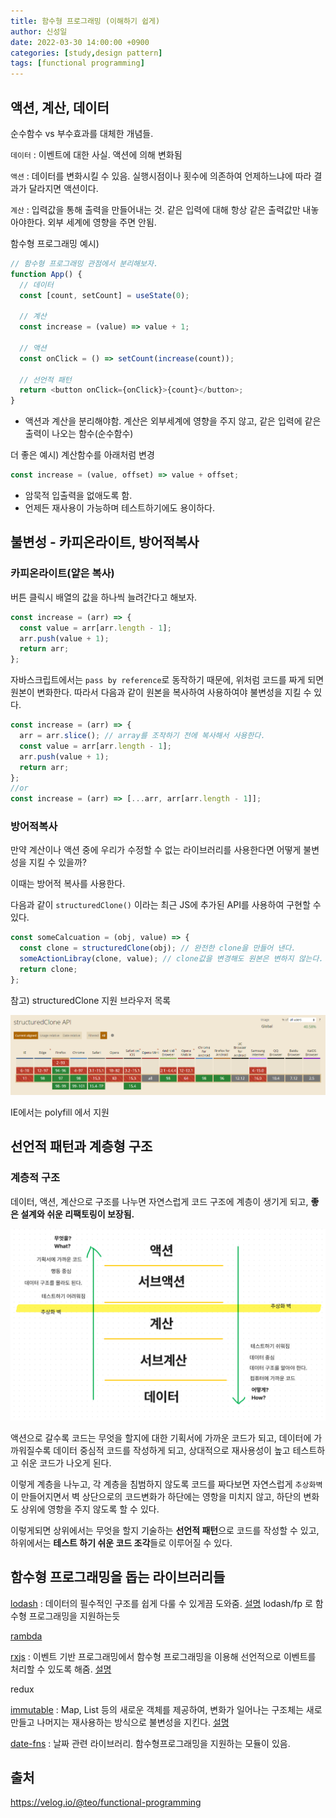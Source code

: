 ```yaml
---
title: 함수형 프로그래밍 (이해하기 쉽게)
author: 신성일
date: 2022-03-30 14:00:00 +0900
categories: [study,design pattern]
tags: [functional programming]
---
```


## 액션, 계산, 데이터

순수함수 vs 부수효과를 대체한 개념들.

`데이터` : 이벤트에 대한 사실. 액션에 의해 변화됨

`액션` : 데이터를 변화시킬 수 있음. 실행시점이나 횟수에 의존하여 언제하느냐에 따라 결과가 달라지면 액션이다.

`계산` : 입력값을 통해 출력을 만들어내는 것. 같은 입력에 대해 항상 같은 출력값만 내놓아야한다. 외부 세계에 영향을 주면 안됨.

함수형 프로그래밍 예시)

```js
// 함수형 프로그래밍 관점에서 분리해보자.
function App() {
  // 데이터
  const [count, setCount] = useState(0);

  // 계산
  const increase = (value) => value + 1;

  // 액션
  const onClick = () => setCount(increase(count));

  // 선언적 패턴
  return <button onClick={onClick}>{count}</button>;
}
```

- 액션과 계산을 분리해야함. 계산은 외부세계에 영향을 주지 않고, 같은 입력에 같은 출력이 나오는 함수(순수함수)

더 좋은 예시) 계산함수를 아래처럼 변경

```js
const increase = (value, offset) => value + offset;
```

- 암묵적 입출력을 없애도록 함.
- 언제든 재사용이 가능하며 테스트하기에도 용이하다.

## 불변성 - 카피온라이트, 방어적복사

### 카피온라이트(얕은 복사)

버튼 클릭시 배열의 값을 하나씩 늘려간다고 해보자.

```js
const increase = (arr) => {
  const value = arr[arr.length - 1];
  arr.push(value + 1);
  return arr;
};
```

자바스크립트에서는 `pass by reference`로 동작하기 때문에, 위처럼 코드를 짜게 되면 원본이 변화한다. 따라서 다음과 같이 원본을 복사하여 사용하여야 불변성을 지킬 수 있다.

```js
const increase = (arr) => {
  arr = arr.slice(); // array를 조작하기 전에 복사해서 사용한다.
  const value = arr[arr.length - 1];
  arr.push(value + 1);
  return arr;
};
//or
const increase = (arr) => [...arr, arr[arr.length - 1]];
```

### 방어적복사

만약 계산이나 액션 중에 우리가 수정할 수 없는 라이브러리를 사용한다면 어떻게 불변성을 지킬 수 있을까?

이때는 방어적 복사를 사용한다.

다음과 같이 `structuredClone()` 이라는 최근 JS에 추가된 API를 사용하여 구현할 수 있다.

```js
const someCalcuation = (obj, value) => {
  const clone = structuredClone(obj); // 완전한 clone을 만들어 낸다.
  someActionLibray(clone, value); // clone값을 변경해도 원본은 변하지 않는다.
  return clone;
};
```

참고) structuredClone 지원 브라우저 목록

![img](../assets/img/2022-05-17-함수형프로그래밍/image.png)

IE에서는 polyfill 에서 지원

## 선언적 패턴과 계층형 구조

### 계층적 구조

데이터, 액션, 계산으로 구조를 나누면 자연스럽게 코드 구조에 계층이 생기게 되고, **좋은 설계와 쉬운 리팩토링이 보장됨.**

![img](../assets/img/2022-05-17-함수형프로그래밍/image-16527766713942.png)

액션으로 갈수록 코드는 무엇을 할지에 대한 기획서에 가까운 코드가 되고, 데이터에 가까워질수록 데이터 중심적 코드를 작성하게 되고, 상대적으로 재사용성이 높고 테스트하고 쉬운 코드가 나오게 된다.

이렇게 계층을 나누고, 각 계층을 침범하지 않도록 코드를 짜다보면 자연스럽게 `추상화벽`이 만들어지면서 벽 상단으로의 코드변화가 하단에는 영항을 미치지 않고, 하단의 변화도 상위에 영항을 주지 않도록 할 수 있다.

이렇게되면 상위에서는 무엇을 할지 기술하는 **선언적 패턴**으로 코드를 작성할 수 있고, 하위에서는 **테스트 하기 쉬운 코드 조각**들로 이루어질 수 있다.

## 함수형 프로그래밍을 돕는 라이브러리들

[lodash](https://lodash.com/) : 데이터의 필수적인 구조를 쉽게 다룰 수 있게끔 도와줌. [설명](https://velog.io/@kysung95/%EC%A7%A4%EB%A7%89%EA%B8%80-lodash-%EC%95%8C%EA%B3%A0-%EC%93%B0%EC%9E%90) lodash/fp 로 함수형 프로그래밍을 지원하는듯

[rambda](https://selfrefactor.github.io/rambda/#/)

[rxjs](https://rxjs.dev/) : 이벤트 기반 프로그래밍에서 함수형 프로그래밍을 이용해 선언적으로 이벤트를 처리할 수 있도록 해줌. [설명](https://min9nim.vercel.app/2020-04-24-rxjs/)

redux

[immutable](https://immutable-js.com/) : Map, List 등의 새로운 객체를 제공하여, 변화가 일어나는 구조체는 새로만들고 나머지는 재사용하는 방식으로 불변성을 지킨다. [설명](https://pks2974.medium.com/immutable-js-%EA%B0%84%EB%8B%A8%EC%A0%95%EB%A6%AC-bbd5ad20bbdf)

[date-fns](https://date-fns.org/) : 날짜 관련 라이브러리. 함수형프로그래밍을 지원하는 모듈이 있음.

## 출처

https://velog.io/@teo/functional-programming
